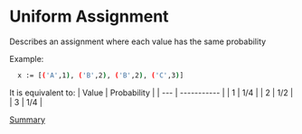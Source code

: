 # Uniform Assignment

Describes an assignment where each value has the same probability

Example:
```sh
  x := [('A',1), ('B',2), ('B',2), ('C',3)]
```

It is equivalent to:
| Value | Probability |
| --- | ----------- |
| 1 | 1/4 |
| 2 | 1/2 |
| 3 | 1/4 |

[Summary](https://github.com/gleisonsdm/Kuifje-Documentation)
